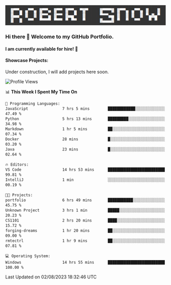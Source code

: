 <img alt="myname" src="assets/name.png" />

### Hi there 👋 Welcome to my GitHub Portfolio.
#### I am currently available for hire!  :briefcase:

#### Showcase Projects:

Under construction, I will add projects here soon.

<!--START_SECTION:waka-->
![Profile Views](http://img.shields.io/badge/Profile%20Views-62-blue)

📊 **This Week I Spent My Time On** 

```text
💬 Programming Languages: 
JavaScript               7 hrs 5 mins        ████████████░░░░░░░░░░░░░   47.49 % 
Python                   5 hrs 13 mins       █████████░░░░░░░░░░░░░░░░   34.98 % 
Markdown                 1 hr 5 mins         ██░░░░░░░░░░░░░░░░░░░░░░░   07.34 % 
Docker                   28 mins             █░░░░░░░░░░░░░░░░░░░░░░░░   03.20 % 
Java                     23 mins             █░░░░░░░░░░░░░░░░░░░░░░░░   02.64 % 

🔥 Editors: 
VS Code                  14 hrs 53 mins      █████████████████████████   99.81 % 
IntelliJ                 1 min               ░░░░░░░░░░░░░░░░░░░░░░░░░   00.19 % 

🐱‍💻 Projects: 
portfolio                6 hrs 49 mins       ███████████░░░░░░░░░░░░░░   45.75 % 
Unknown Project          3 hrs 1 min         █████░░░░░░░░░░░░░░░░░░░░   20.23 % 
CS1101                   2 hrs 20 mins       ████░░░░░░░░░░░░░░░░░░░░░   15.72 % 
forging-dreams           1 hr 20 mins        ██░░░░░░░░░░░░░░░░░░░░░░░   09.00 % 
rmtectrl                 1 hr 9 mins         ██░░░░░░░░░░░░░░░░░░░░░░░   07.81 % 

💻 Operating System: 
Windows                  14 hrs 55 mins      █████████████████████████   100.00 % 
```


 Last Updated on 02/08/2023 18:32:46 UTC
<!--END_SECTION:waka-->

<!--
**robjsnow/robjsnow** is a ✨ _special_ ✨ repository because its `README.md` (this file) appears on your GitHub profile.

Here are some ideas to get you started:

- 🔭 I’m currently working on ...
- 🌱 I’m currently learning ...
- 👯 I’m looking to collaborate on ...
- 🤔 I’m looking for help with ...
- 💬 Ask me about ...
- 📫 How to reach me: ...
- 😄 Pronouns: ...
- ⚡ Fun fact: ...
-->
